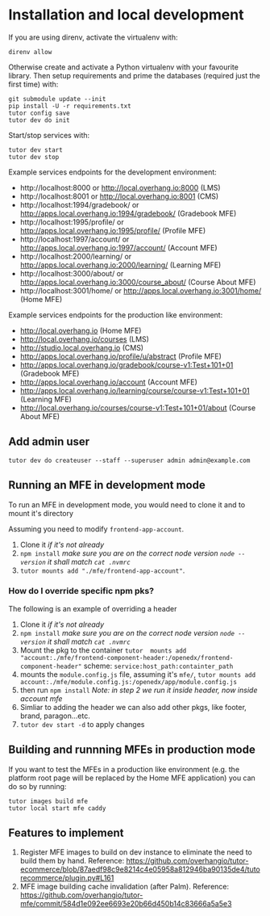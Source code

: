 # Installation and local development

If you are using direnv, activate the virtualenv with:

    direnv allow

Otherwise create and activate a Python virtualenv with your favourite library.
Then setup requirements and prime the databases (required just the first time)  with:

```
git submodule update --init
pip install -U -r requirements.txt
tutor config save
tutor dev do init
```

Start/stop services with:

```
tutor dev start
tutor dev stop
```

Example services endpoints for the development environment:

* http://localhost:8000 or http://local.overhang.io:8000 (LMS)
* http://localhost:8001 or http://local.overhang.io:8001 (CMS)
* http://localhost:1994/gradebook/ or http://apps.local.overhang.io:1994/gradebook/ (Gradebook MFE)
* http://localhost:1995/profile/ or http://apps.local.overhang.io:1995/profile/ (Profile MFE)
* http://localhost:1997/account/ or http://apps.local.overhang.io:1997/account/ (Account MFE)
* http://localhost:2000/learning/ or http://apps.local.overhang.io:2000/learning/ (Learning MFE)
* http://localhost:3000/about/ or http://apps.local.overhang.io:3000/course_about/ (Course About MFE)
* http://localhost:3001/home/ or http://apps.local.overhang.io:3001/home/ (Home MFE)

Example services endpoints for the production like environment:

* http://local.overhang.io (Home MFE)
* http://local.overhang.io/courses (LMS)
* http://studio.local.overhang.io (CMS)
* http://apps.local.overhang.io/profile/u/abstract (Profile MFE)
* http://apps.local.overhang.io/gradebook/course-v1:Test+101+01 (Gradebook MFE)
* http://apps.local.overhang.io/account (Account MFE)
* http://apps.local.overhang.io/learning/course/course-v1:Test+101+01 (Learning MFE)
* http://local.overhang.io/courses/course-v1:Test+101+01/about (Course About MFE)

## Add admin user

```
tutor dev do createuser --staff --superuser admin admin@example.com
```

## Running an MFE in development mode

To run an MFE in development mode, you would need to clone it and to mount it's directory

 Assuming you need to modify `frontend-app-account`.

1. Clone it _if it's not already_ 
2. `npm install` _make sure you are on the correct node version `node --version` it shall match `cat .nvmrc`_
3. `tutor mounts add "./mfe/frontend-app-account"`. 

### How do I override specific npm pks?

The following is an example of overriding a header

1. Clone it _if it's not already_
2. `npm install` _make sure you are on the correct node version `node --version` it shall match `cat .nvmrc`_
3. Mount the pkg to the container `tutor  mounts add "account:./mfe/frontend-component-header:/openedx/frontend-component-header"` scheme: `service:host_path:containter_path`
3. mounts the `module.config.js` file, assuming it's `mfe/`, `tutor mounts add account:./mfe/module.config.js:/openedx/app/module.config.js`
5. then run `npm install` _Note: in step 2 we run it inside header, now inside account mfe_
6. Simliar to adding the header we can also add other pkgs, like footer, brand, paragon...etc.
7. `tutor dev start -d` to apply changes

## Building and runnning MFEs in production mode

If you want to test the MFEs in a production like environment (e.g. the platform root page will be replaced by the Home MFE application) you can do so by running:

    tutor images build mfe
    tutor local start mfe caddy

## Features to implement

1. Register MFE images to build on dev instance to eliminate the need to build them by hand. Reference: https://github.com/overhangio/tutor-ecommerce/blob/87aedf98c9e8214c4e05958a812946ba90135de4/tutorecommerce/plugin.py#L161
2. MFE image building cache invalidation (after Palm). Reference: https://github.com/overhangio/tutor-mfe/commit/584d1e092ee6693e20b66d450b14c83666a5a5e3

